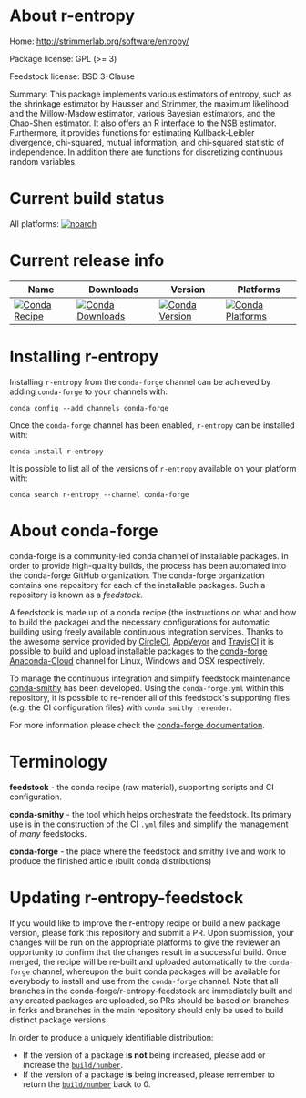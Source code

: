 About r-entropy
===============

Home: http://strimmerlab.org/software/entropy/

Package license: GPL (>= 3)

Feedstock license: BSD 3-Clause

Summary: This package implements various estimators of entropy, such as the shrinkage estimator by Hausser and Strimmer, the maximum likelihood  and the Millow-Madow estimator, various Bayesian estimators, and the  Chao-Shen estimator.  It also offers an R interface to the NSB estimator. Furthermore, it provides functions for estimating Kullback-Leibler divergence, chi-squared, mutual information, and chi-squared statistic of independence. In addition there are functions for discretizing continuous random variables.



Current build status
====================

All platforms:
[![noarch](https://img.shields.io/circleci/project/github/conda-forge/r-entropy-feedstock/master.svg?label=noarch)](https://circleci.com/gh/conda-forge/r-entropy-feedstock)

Current release info
====================

| Name | Downloads | Version | Platforms |
| --- | --- | --- | --- |
| [![Conda Recipe](https://img.shields.io/badge/recipe-r--entropy-green.svg)](https://anaconda.org/conda-forge/r-entropy) | [![Conda Downloads](https://img.shields.io/conda/dn/conda-forge/r-entropy.svg)](https://anaconda.org/conda-forge/r-entropy) | [![Conda Version](https://img.shields.io/conda/vn/conda-forge/r-entropy.svg)](https://anaconda.org/conda-forge/r-entropy) | [![Conda Platforms](https://img.shields.io/conda/pn/conda-forge/r-entropy.svg)](https://anaconda.org/conda-forge/r-entropy) |

Installing r-entropy
====================

Installing `r-entropy` from the `conda-forge` channel can be achieved by adding `conda-forge` to your channels with:

```
conda config --add channels conda-forge
```

Once the `conda-forge` channel has been enabled, `r-entropy` can be installed with:

```
conda install r-entropy
```

It is possible to list all of the versions of `r-entropy` available on your platform with:

```
conda search r-entropy --channel conda-forge
```


About conda-forge
=================

conda-forge is a community-led conda channel of installable packages.
In order to provide high-quality builds, the process has been automated into the
conda-forge GitHub organization. The conda-forge organization contains one repository
for each of the installable packages. Such a repository is known as a *feedstock*.

A feedstock is made up of a conda recipe (the instructions on what and how to build
the package) and the necessary configurations for automatic building using freely
available continuous integration services. Thanks to the awesome service provided by
[CircleCI](https://circleci.com/), [AppVeyor](https://www.appveyor.com/)
and [TravisCI](https://travis-ci.org/) it is possible to build and upload installable
packages to the [conda-forge](https://anaconda.org/conda-forge)
[Anaconda-Cloud](https://anaconda.org/) channel for Linux, Windows and OSX respectively.

To manage the continuous integration and simplify feedstock maintenance
[conda-smithy](https://github.com/conda-forge/conda-smithy) has been developed.
Using the ``conda-forge.yml`` within this repository, it is possible to re-render all of
this feedstock's supporting files (e.g. the CI configuration files) with ``conda smithy rerender``.

For more information please check the [conda-forge documentation](https://conda-forge.org/docs/).

Terminology
===========

**feedstock** - the conda recipe (raw material), supporting scripts and CI configuration.

**conda-smithy** - the tool which helps orchestrate the feedstock.
                   Its primary use is in the construction of the CI ``.yml`` files
                   and simplify the management of *many* feedstocks.

**conda-forge** - the place where the feedstock and smithy live and work to
                  produce the finished article (built conda distributions)


Updating r-entropy-feedstock
============================

If you would like to improve the r-entropy recipe or build a new
package version, please fork this repository and submit a PR. Upon submission,
your changes will be run on the appropriate platforms to give the reviewer an
opportunity to confirm that the changes result in a successful build. Once
merged, the recipe will be re-built and uploaded automatically to the
`conda-forge` channel, whereupon the built conda packages will be available for
everybody to install and use from the `conda-forge` channel.
Note that all branches in the conda-forge/r-entropy-feedstock are
immediately built and any created packages are uploaded, so PRs should be based
on branches in forks and branches in the main repository should only be used to
build distinct package versions.

In order to produce a uniquely identifiable distribution:
 * If the version of a package **is not** being increased, please add or increase
   the [``build/number``](https://conda.io/docs/user-guide/tasks/build-packages/define-metadata.html#build-number-and-string).
 * If the version of a package **is** being increased, please remember to return
   the [``build/number``](https://conda.io/docs/user-guide/tasks/build-packages/define-metadata.html#build-number-and-string)
   back to 0.
